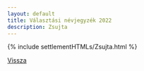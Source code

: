 ```yaml
---
layout: default
title: Választási névjegyzék 2022
description: Zsujta
---
```


{% include settlementHTMLs/Zsujta.html %}

[Vissza](../)